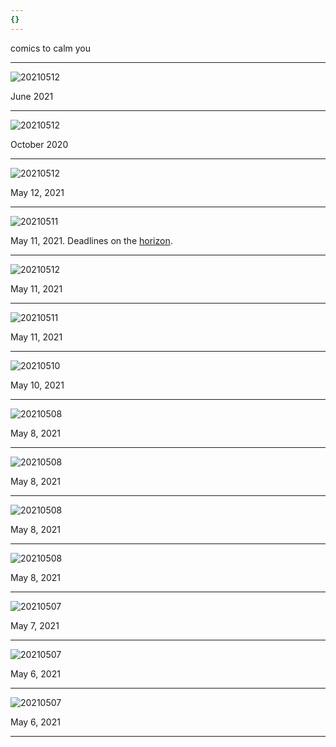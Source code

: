 ```yaml
---
{}
---
```


comics to calm you

---

![20210512](/images/woof.jpg)

June 2021 

---

![20210512](/images/pillow.jpg)

October 2020 

---

![20210512](/images/20210512.png)

May 12, 2021

---

![20210511](/images/20210511_1.png)

May 11, 2021. Deadlines on the [horizon](https://lianafinck.com/products/horizon-letterpress-print). 

---

![20210512](/images/20210511_2.png)

May 11, 2021

---

![20210511](/images/20210511.png)

May 11, 2021

---

![20210510](/images/20210510.png)

May 10, 2021


---

![20210508](/images/20210508_4.jpg)

May 8, 2021

---

![20210508](/images/20210508_3.jpg)

May 8, 2021

---

![20210508](/images/20210508_2.jpg)

May 8, 2021

---

![20210508](/images/20210508.jpg)

May 8, 2021

---

![20210507](/images/20210507.JPG)

May 7, 2021

---

![20210507](/images/20210506_2.jpeg)

May 6, 2021

---

![20210507](/images/20210506_1.jpeg)

May 6, 2021

---